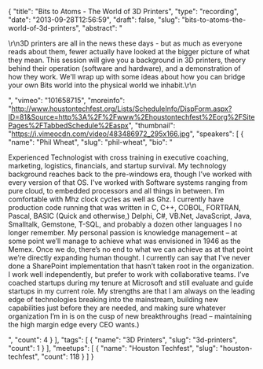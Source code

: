 {
  "title": "Bits to Atoms - The World of 3D Printers",
  "type": "recording",
  "date": "2013-09-28T12:56:59",
  "draft": false,
  "slug": "bits-to-atoms-the-world-of-3d-printers",
  "abstract": "<p>\r\n3D printers are all in the news these days - but as much as everyone reads about them, fewer actually have looked at the bigger picture of what they mean.  This session will give you a background in 3D printers, theory behind their operation (software and hardware), and a demonstration of how they work.  We'll wrap up with some ideas about how you can bridge your own Bits world into the physical world we inhabit.\r\n</p>",
  "vimeo": "101658715",
  "moreinfo": "http://www.houstontechfest.org/Lists/ScheduleInfo/DispForm.aspx?ID=81&Source=http%3A%2F%2Fwww%2Ehoustontechfest%2Eorg%2FSitePages%2FTabbedSchedule%2Easpx",
  "thumbnail": "https://i.vimeocdn.com/video/483486972_295x166.jpg",
  "speakers": [
    {
      "name": "Phil Wheat",
      "slug": "phil-wheat",
      "bio": "<p>Experienced Technologist with cross training in executive coaching, marketing, logistics, financials, and startup survival. My technology background reaches back to the pre-windows era, though I’ve worked with every version of that OS. I've worked with Software systems ranging from pure cloud, to embedded processors and all things in between. I’m comfortable with Mhz clock cycles as well as Ghz. I currently have production code running that was written in C, C++, COBOL, FORTRAN, Pascal, BASIC (Quick and otherwise,) Delphi, C#, VB.Net, JavaScript, Java, Smalltalk, Gemstone, T-SQL, and probably a dozen other languages I no longer remember. My personal passion is knowledge management – at some point we’ll manage to achieve what was envisioned in 1946 as the Memex. Once we do, there’s no end to what we can achieve as at that point we’re directly expanding human thought. I currently can say that I’ve never done a SharePoint implementation that hasn’t taken root in the organization. I work well independently, but prefer to work with collaborative teams. I’ve coached startups during my tenure at Microsoft and still evaluate and guide startups in my current role. My strengths are that I am always on the leading edge of technologies breaking into the mainstream, building new capabilities just before they are needed, and making sure whatever organization I’m in is on the cusp of new breakthroughs (read – maintaining the high margin edge every CEO wants.)</p>",
      "count": 4
    }
  ],
  "tags": [
    {
      "name": "3D Printers",
      "slug": "3d-printers",
      "count": 1
    }
  ],
  "meetups": [
    {
      "name": "Houston Techfest",
      "slug": "houston-techfest",
      "count": 118
    }
  ]
}
